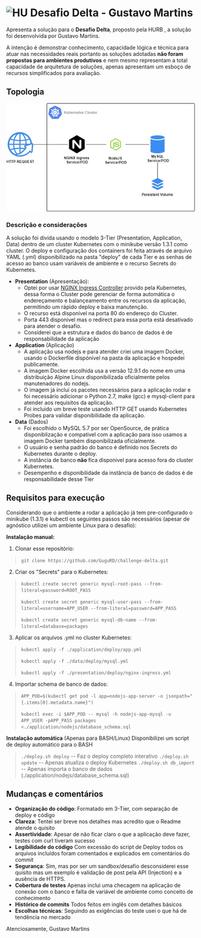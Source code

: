 
# <img src="https://avatars1.githubusercontent.com/u/7063040?v=4&s=200.jpg" alt="HU" width="24" /> Desafio Delta - Gustavo Martins

Apresenta a solução para o **Desafio Delta**, proposto pela HURB , a solução foi desenvolvida por Gustavo Martins.

A intenção é demonstrar conhecimento, capacidade lógica e técnica para atuar nas necessidades reais portanto as soluções adotadas **não foram propostas para ambientes produtivos**  e nem mesmo representam a total capacidade de arquitetura de soluções, apenas apresentam um esboço de recursos simplificados para avaliação.

## Topologia

![Topologia básica](https://raw.githubusercontent.com/GuguRD/challenge-delta/challenge/challenge-topology.jpg)
### Descrição e considerações
A solução foi divida usando o modelo 3-Tier (Presentation, Application, Data) dentro de um cluster Kubernetes com o minikube versão 1.3.1 como cluster. O deploy e configuração dos containers foi feita através de arquivo YAML (.yml) disponibilizado na pasta "deploy" de cada Tier e as senhas de acesso ao banco usam variáveis de ambiente e o recurso Secrets do Kubernetes.

 - **Presentation** (Apresentação):
	 - Optei por usar [NGINX Ingress Controller](https://github.com/kubernetes/ingress-nginx) provido pela Kubernetes, dessa forma o Cluster pode gerenciar de forma automática o endereçamento e balançeamento entre os recursos da aplicação, permitindo um rápido deploy e baixa manutenção.
	 - O recurso está disponível na porta 80 do endereço do Cluster.
	 - Porta 443 disponivel mas o redirect para essa porta está desativado para atender o desafio.
	 - Considerei que a estrutura e dados do banco de dados é de responsabilidade da aplicação
 - **Application** (Aplicação)
	 - A aplicação usa nodejs e para atender criei uma imagem Docker, usando o Dockerfile dispónivel na pasta da aplicação e hospedei publicamente.
	 - A imagem Docker escolhida usa a versão 12.9.1 do nome em uma distribuição Alpine Linux disponibilizada oficialmente pelos manutenadores do nodejs.
	 - O imagem já inclui os pacotes necessários para a aplicação rodar e foi necessário adicionar o Python 2.7, make (gcc) e mysql-client para atender aos requisitos da aplicação.
	 - Foi incluido um breve teste usando HTTP GET usando Kubernetes Probes para validar disponibilidade da aplicação.
 - **Data** (Dados)
	 - Foi escolhido o MySQL 5.7 por ser OpenSource, de prática disponiblização e compativel com a aplicação para isso usamos a imagem Docker também disponibilizada oficialmente.
	 - O usuário e senha padrão do banco é definido nos Secrets do Kubernetes durante o deploy.
	 - A instância de banco **não** fica disponivel para acesso fora do cluster Kubernetes.
	 - Desempenho e disponibilidade da instância de banco de dados é de responsabilidade desse Tier

## Requisitos para execução

Considerando que o ambiente a rodar a aplicação já tem pre-configurado o minikube (1.3.1) e kubectl os seguintes passos são necessários (apesar de agnóstico utilizei um ambiente Linux para o desafio):

**Instalação manual:**
 1. Clonar esse repositório:

> `git clone https://github.com/GuguRD/challenge-delta.git`

 2. Criar os "Secrets" para o Kubernetes:


>`kubectl create secret generic mysql-root-pass --from-literal=password=ROOT_PASS`
>
>`kubectl create secret generic mysql-user-pass --from-literal=username=APP_USER --from-literal=password=APP_PASS`
>
>`kubectl create secret generic mysql-db-name --from-literal=database=packages`

 3. Aplicar os arquivos .yml no cluster Kubernetes:
 >`kubectl apply -f ./application/deploy/app.yml`
 >
 >`kubectl apply -f ./data/deploy/mysql.yml`
 >
 >`kubectl apply -f ./presentation/deploy/nginx-ingress.yml`
 
 
4. Importar schema de banco de dados:
>`APP_POD=$(kubectl get pod -l app=nodejs-app-server -o jsonpath="{.items[0].metadata.name}")`
>
>`kubectl exec -i $APP_POD -- mysql -h nodejs-app-mysql -u APP_USER -pAPP_PASS packages <./application/nodejs/database_schema.sql`

**Instalação automática** (Apenas para BASH/Linux)
Disponibilizei um script de deploy automático para o BASH
>`./deploy.sh deploy`  -- Faz o deploy completo interativo
>`./deploy.sh update`  -- Apenas atualiza o deploy Kubernetes
>`./deploy.sh db_import` -- Apenas importa o banco de dados (./application/nodejs/database_schema.sql) 

## Mudanças e comentários

-   **Organização do código**: Formatado em 3-Tier, com separação de deploy e código
-   **Clareza**: Tentei ser breve nos detalhes mas acredito que o Readme atende o quisito
-   **Assertividade**: Apesar de não ficar claro o que a aplicação deve fazer, testes com curl tiveram sucesso
-   **Legibilidade do código** Com excessão do script de Deploy todos os arquivos incluídos foram comentados e explicados em comentários do commit
-   **Segurança**: Sim, mas por ser um sandbox/desafio desconsiderei esse quisito mas um exemplo é validação de post pela API (Injection) e a ausência de HTTPS.
-   **Cobertura de testes** Apenas inclui uma checagem na aplicação de conexão com o banco e falta de variável de ambiente como conceito de conhecimento
-   **Histórico de commits** Todos feitos em inglês com detalhes básicos
-   **Escolhas técnicas**: Seguindo as exigências do teste usei o que há de tendência no mercado

Atenciosamente,
Gustavo Martins
